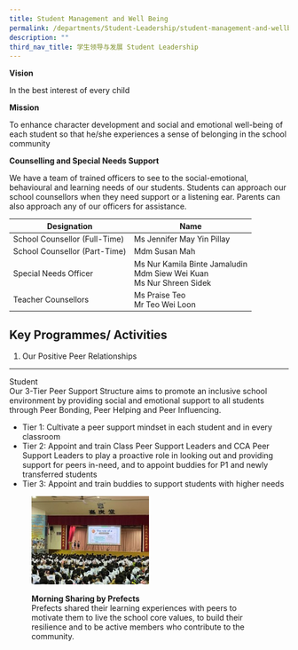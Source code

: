 ```yaml
---
title: Student Management and Well Being
permalink: /departments/Student-Leadership/student-management-and-wellbeing/permalink/
description: ""
third_nav_title: 学生领导与发展 Student Leadership
---
```

**Vision**

In the best interest of every child

  

**Mission**

To enhance character development and social and emotional well-being of each student so that he/she experiences a sense of belonging in the school community

  

**Counselling and Special Needs Support**

  

We have a team of trained officers to see to the social-emotional, behavioural and learning needs of our students. Students can approach our school counsellors when they need support or a listening ear. Parents can also approach any of our officers for assistance.

| Designation                   | Name                                                                      |
|-------------------------------|---------------------------------------------------------------------------|
| School Counsellor (Full-Time) | Ms Jennifer May Yin Pillay                                                |
| School Counsellor (Part-Time) | Mdm Susan Mah                                                             |
| Special Needs Officer         | Ms Nur Kamila Binte Jamaludin<br>Mdm Siew Wei Kuan<br>Ms Nur Shreen Sidek |
| Teacher Counsellors           | Ms Praise Teo<br>Mr Teo Wei Loon                                          |

Key Programmes/ Activities
--------------------------

  

1) Our Positive Peer Relationships
----------------------------------

Student   
Our 3-Tier Peer Support Structure aims to promote an inclusive school environment by providing social and emotional support to all students through Peer Bonding, Peer Helping and Peer Influencing.

  

*   Tier 1: Cultivate a peer support mindset in each student and in every classroom
*   Tier 2: Appoint and train Class Peer Support Leaders and CCA Peer Support Leaders to play a proactive role in looking out and providing support for peers in-need, and to appoint buddies for P1 and newly transferred students
*  Tier 3: Appoint and train buddies to support students with higher needs

<figure><img src="/images/prefect3.jpeg" style="width:50%"><figcaption>
	
**Morning Sharing by Prefects**<br>
Prefects shared their learning experiences with peers to motivate them to live the school core values, to build their resilience and to be active members who contribute to the community.
</figcaption></figure>
